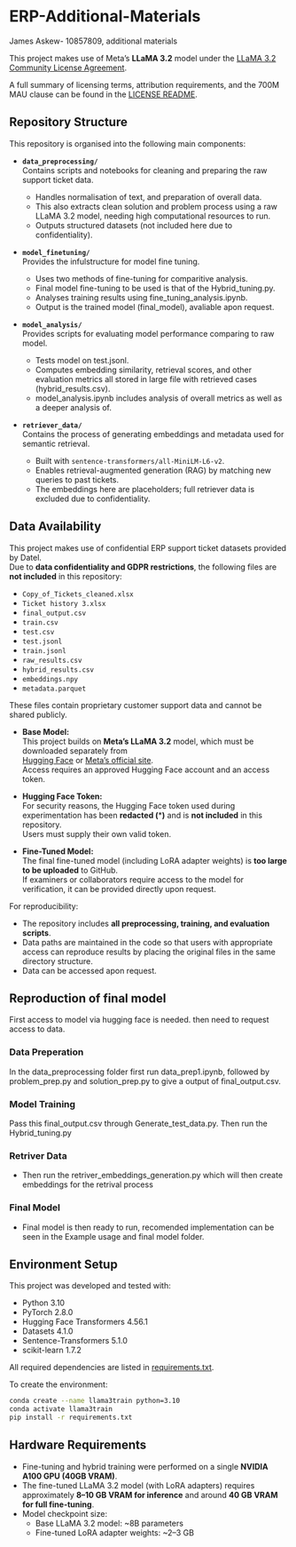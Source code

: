 # ERP-Additional-Materials
James Askew- 10857809, additional materials

This project makes use of Meta’s **LLaMA 3.2** model under the 
[LLaMA 3.2 Community License Agreement](https://www.llama.com/llama-downloads/).

A full summary of licensing terms, attribution requirements, and the 700M MAU clause 
can be found in the [LICENSE README](LICENSE/README.md).

## Repository Structure

This repository is organised into the following main components:

- **`data_preprocessing/`**  
  Contains scripts and notebooks for cleaning and preparing the raw support ticket data.  
  - Handles normalisation of text, and preparation of overall data.
  - This also extracts clean solution and problem process using a raw LLaMA 3.2 model, needing high computational resources to run.  
  - Outputs structured datasets (not included here due to confidentiality).  

- **`model_finetuning/`**  
   Provides the infulstructure for model fine tuning.
  - Uses two methods of fine-tuning for comparitive analysis.
  - Final model fine-tuning to be used is that of the Hybrid_tuning.py.
  - Analyses training results using fine_tuning_analysis.ipynb.
  - Output is the trained model (final_model), avaliable apon request.

- **`model_analysis/`**  
  Provides scripts for evaluating model performance comparing to raw model.
  - Tests model on test.jsonl.
  - Computes embedding similarity, retrieval scores, and other evaluation metrics all stored in large file with retrieved cases (hybrid_results.csv).  
  - model_analysis.ipynb includes analysis of overall metrics as well as a deeper analysis of.  

- **`retriever_data/`**  
  Contains the process of generating embeddings and metadata used for semantic retrieval.  
  - Built with `sentence-transformers/all-MiniLM-L6-v2`.  
  - Enables retrieval-augmented generation (RAG) by matching new queries to past tickets.  
  - The embeddings here are placeholders; full retriever data is excluded due to confidentiality.
  

## Data Availability

This project makes use of confidential ERP support ticket datasets provided by Datel.  
Due to **data confidentiality and GDPR restrictions**, the following files are **not included** in this repository:

- `Copy_of_Tickets_cleaned.xlsx`
- `Ticket history 3.xlsx`
- `final_output.csv`
- `train.csv`
- `test.csv`
- `test.jsonl`
- `train.jsonl`
- `raw_results.csv`
- `hybrid_results.csv`
- `embeddings.npy`
- `metadata.parquet`

These files contain proprietary customer support data and cannot be shared publicly.  
- **Base Model:**  
  This project builds on **Meta’s LLaMA 3.2** model, which must be downloaded separately from  
  [Hugging Face](https://huggingface.co/meta-llama) or [Meta’s official site](https://www.llama.com/llama-downloads/).  
  Access requires an approved Hugging Face account and an access token.  

- **Hugging Face Token:**  
  For security reasons, the Hugging Face token used during experimentation has been **redacted (*****)** and is **not included** in this repository.  
  Users must supply their own valid token.  

- **Fine-Tuned Model:**  
  The final fine-tuned model (including LoRA adapter weights) is **too large to be uploaded** to GitHub.  
  If examiners or collaborators require access to the model for verification, it can be provided directly upon request.  

For reproducibility:
- The repository includes **all preprocessing, training, and evaluation scripts**.  
- Data paths are maintained in the code so that users with appropriate access can reproduce results by placing the original files in the same directory structure.  
- Data can be accessed apon request.

## Reproduction of final model
First access to model via hugging face is needed. then need to request access to data. 
### Data Preperation 
In the data_preprocessing folder first run data_prep1.ipynb, followed by problem_prep.py and solution_prep.py to give a output of final_output.csv.

### Model Training
Pass this final_output.csv through Generate_test_data.py. Then run the Hybrid_tuning.py

### Retriver Data
- Then run the retriver_embeddings_generation.py which will then create embeddings for the retrival process

### Final Model
- Final model is then ready to run, recomended implementation can be seen in the Example usage and final model folder.

## Environment Setup

This project was developed and tested with:
- Python 3.10
- PyTorch 2.8.0
- Hugging Face Transformers 4.56.1
- Datasets 4.1.0
- Sentence-Transformers 5.1.0
- scikit-learn 1.7.2

All required dependencies are listed in [requirements.txt](requirements.txt).

To create the environment:

```bash
conda create --name llama3train python=3.10
conda activate llama3train
pip install -r requirements.txt
```


## Hardware Requirements

- Fine-tuning and hybrid training were performed on a single **NVIDIA A100 GPU (40GB VRAM)**.  
- The fine-tuned LLaMA 3.2 model (with LoRA adapters) requires approximately **8–10 GB VRAM for inference** and around **40 GB VRAM for full fine-tuning**.  
- Model checkpoint size:  
  - Base LLaMA 3.2 model: ~8B parameters  
  - Fine-tuned LoRA adapter weights: ~2–3 GB



